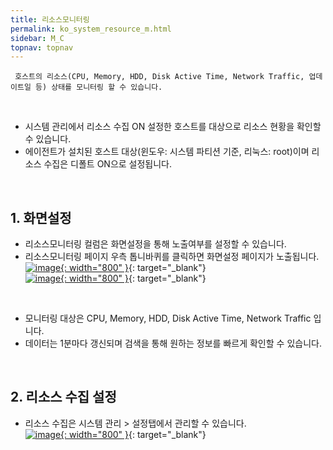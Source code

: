 ```yaml
---
title: 리소스모니터링
permalink: ko_system_resource_m.html
sidebar: M_C
topnav: topnav
---
```


     호스트의 리소스(CPU, Memory, HDD, Disk Active Time, Network Traffic, 업데이트일 등) 상태를 모니터링 할 수 있습니다.

<br />

- 시스템 관리에서 리소스 수집 ON 설정한 호스트를 대상으로 리소스 현황을 확인할 수 있습니다.
- 에이전트가 설치된 호스트 대상(윈도우: 시스템 파티션 기준, 리눅스: root)이며 리소스 수집은 디폴트 ON으로 설정됩니다.

<br />

## 1. 화면설정

- 리소스모니터링 컬럼은 화면설정을 통해 노출여부를 설정할 수 있습니다.
- 리소스모니터링 페이지 우측 톱니바퀴를 클릭하면 화면설정 페이지가 노출됩니다.   
[![image](/docs/images/Manual/siem/resource/1.png){: width="800" }](/docs/images/Manual/siem/resource/1.png){: target="_blank"}      
[![image](/docs/images/Manual/siem/resource/2.png){: width="800" }](/docs/images/Manual/siem/resource/2.png){: target="_blank"}

<br />

- 모니터링 대상은 CPU, Memory, HDD, Disk Active Time, Network Traffic 입니다.
- 데이터는 1분마다 갱신되며 검색을 통해 원하는 정보를 빠르게 확인할 수 있습니다.
 
<br />

## 2. 리소스 수집 설정

- 리소스 수집은 시스템 관리 > 설정탭에서 관리할 수 있습니다.   
[![image](/docs/images/Manual/siem/resource/3.png){: width="800" }](/docs/images/Manual/siem/resource/3.png){: target="_blank"}

